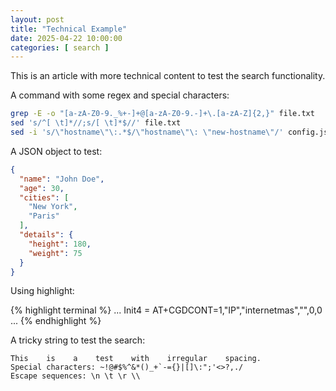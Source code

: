```yaml
---
layout: post
title: "Technical Example"
date: 2025-04-22 10:00:00
categories: [ search ]
---
```


This is an article with more technical content to test the search functionality.

A command with some regex and special characters:

```bash
grep -E -o "[a-zA-Z0-9._%+-]+@[a-zA-Z0-9.-]+\.[a-zA-Z]{2,}" file.txt
sed 's/^[ \t]*//;s/[ \t]*$//' file.txt
sed -i 's/\"hostname\"\:.*$/\"hostname\"\: \"new-hostname\"/' config.json
```

A JSON object to test:

```json
{
  "name": "John Doe",
  "age": 30,
  "cities": [
    "New York",
    "Paris"
  ],
  "details": {
    "height": 180,
    "weight": 75
  }
}
```

Using highlight:

{% highlight terminal %}
...
Init4 = AT+CGDCONT=1,"IP","internetmas","",0,0
...
{% endhighlight %}

A tricky string to test the search:

```text
This    is    a    test    with    irregular    spacing.
Special characters: ~!@#$%^&*()_+`-={}|[]\:";'<>?,./
Escape sequences: \n \t \r \\


